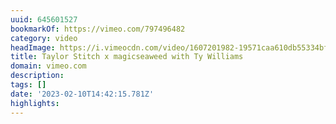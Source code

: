```yaml
---
uuid: 645601527
bookmarkOf: https://vimeo.com/797496482
category: video
headImage: https://i.vimeocdn.com/video/1607201982-19571caa610db55334bf88578ce906437c340b71f1f3f47a2e044900ee49e698-d_295x166
title: Taylor Stitch x magicseaweed with Ty Williams
domain: vimeo.com
description:
tags: []
date: '2023-02-10T14:42:15.781Z'
highlights:
---
```



